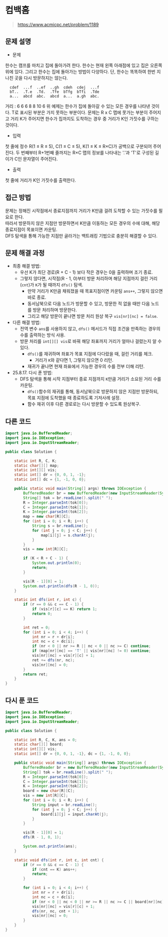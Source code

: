 # 컴백홈

> https://www.acmicpc.net/problem/1189

## 문제 설명

- 문제

한수는 캠프를 마치고 집에 돌아가려 한다. 한수는 현재 왼쪽 아래점에 있고 집은 오른쪽 위에 있다. 그리고 한수는 집에 돌아가는 방법이 다양하다. 단, 한수는 똑똑하여 한번 지나친 곳을 다시 방문하지는 않는다.

      cdef  ...f  ..ef  ..gh  cdeh  cdej  ...f 
      bT..  .T.e  .Td.  .Tfe  bTfg  bTfi  .Tde 
      a...  abcd  abc.  abcd  a...  a.gh  abc. 

거리 :  6 6 6 8 8 10 6
위 예제는 한수가 집에 돌아갈 수 있는 모든 경우를 나타낸 것이다. T로 표시된 부분은 가지 못하는 부분이다. 문제는 R x C 맵에 못가는 부분이 주어지고 거리 K가 주어지면 한수가 집까지도 도착하는 경우 중
거리가 K인 가짓수를 구하는 것이다.

- 입력

첫 줄에 정수 R(1 ≤ R ≤ 5), C(1 ≤ C ≤ 5), K(1 ≤ K ≤ R×C)가 공백으로 구분되어 주어진다. 두 번째부터 R+1번째 줄까지는 R×C 맵의 정보를 나타내는 '.'과 'T'로 구성된 길이가
C인 문자열이 주어진다.

- 출력

첫 줄에 거리가 K인 가짓수를 출력한다.

## 접근 방법

문제는 정해진 시작점에서 종료지점까지 거리가 K만큼 걸려 도착할 수 있는 가짓수를 필요로 한다.   
따라서 방문하지 않은 지점만 방문하면서 K만큼 이동하는 모든 경우의 수에 대해, 해당 종료지점이 목표이면 카운팅.  
DFS 탐색을 통해 가능한 지점만 골라가는 백트래킹 기법으로 충분히 해결할 수 있다.

## 문제 해결 과정

- 최종 해결 방법:
    - 우선 K가 최단 경로(R + C - 1) 보다 작은 경우는 0을 출력하며 조기 종료.
    - 그렇지 않다면, 시작점(R - 1, 0)부터 방문 처리하며 해당 지점까지 걸린 거리(`cnt`)가 `K`가 될 때까지 `dfs()` 탐색.
        - 만약 거리가 K만큼 채워졌을 때 목표지점이면 카운팅 `ans++`, 그렇지 않으면 바로 종료.
        - 동서남북으로 다음 노드가 방문할 수 있고, 방문한 적 없을 때만 다음 노드를 방문 처리하며 방문한다.
        - 그리고 해당 방문이 끝나면 방문 처리 원상 복구 `vis[nr][nc] = false`.
- 다른 해결 방법:
    - 전역 변수 `ans`를 사용하지 않고, `dfs()` 메서드가 직접 조건을 만족하는 경우의 수를 출력하는 방식 사용.
    - 방문 처리를 `int[][] vis`로 바꿔 해당 좌표까지 거리가 얼마나 걸렸는지 알 수 있다.
        - `dfs()`를 재귀하며 좌표가 목표 지점에 다다랐을 때, 걸린 거리를 체크.
            - 거리가 `K`와 같다면 1, 그렇지 않으면 0 리턴.
        - 재귀가 끝나면 현재 좌표에서 가능한 경우의 수를 전부 더해 리턴.
- 25.8.17. 다시 푼 방법:
    - DFS 탐색을 통해 시작 지점부터 종료 지점까지 `K`만큼 거리가 소요된 거리 수를 카운팅.
        - `dfs()`함수의 재귀를 통해, 동서남북으로 방문하지 않은 지점만 방문하되, 목표 지점에 도착했을 때 종료하도록 기저사례 설정.
        - 함수 재귀 이후 다른 경로로는 다시 방문할 수 있도록 원상복구.

## 다른 코드

```java
import java.io.BufferedReader;
import java.io.IOException;
import java.io.InputStreamReader;

public class Solution {

    static int R, C, K;
    static char[][] map;
    static int[][] vis;
    static int[] dr = {0, 0, 1, -1};
    static int[] dc = {1, -1, 0, 0};

    public static void main(String[] args) throws IOException {
        BufferedReader br = new BufferedReader(new InputStreamReader(System.in));
        String[] tok = br.readLine().split(" ");
        R = Integer.parseInt(tok[0]);
        C = Integer.parseInt(tok[1]);
        K = Integer.parseInt(tok[2]);
        map = new char[R][C];
        for (int i = 0; i < R; i++) {
            String s = br.readLine();
            for (int j = 0; j < C; j++) {
                map[i][j] = s.charAt(j);
            }
        }
        vis = new int[R][C];

        if (K < R + C - 1) {
            System.out.println(0);
            return;
        }

        vis[R - 1][0] = 1;
        System.out.println(dfs(R - 1, 0));
    }

    static int dfs(int r, int c) {
        if (r == 0 && c == C - 1) {
            if (vis[r][c] == K) return 1;
            return 0;
        }

        int ret = 0;
        for (int i = 0; i < 4; i++) {
            int nr = r + dr[i];
            int nc = c + dc[i];
            if (nr < 0 || nr >= R || nc < 0 || nc >= C) continue;
            if (map[nr][nc] == 'T' || vis[nr][nc] != 0) continue;
            vis[nr][nc] = vis[r][c] + 1;
            ret += dfs(nr, nc);
            vis[nr][nc] = 0;
        }
        return ret;
    }
}
```

## 다시 푼 코드

```java
import java.io.BufferedReader;
import java.io.IOException;
import java.io.InputStreamReader;

public class Solution {

    static int R, C, K, ans = 0;
    static char[][] board;
    static int[][] vis;
    static int[] dr = {0, 0, 1, -1}, dc = {1, -1, 0, 0};

    public static void main(String[] args) throws IOException {
        BufferedReader br = new BufferedReader(new InputStreamReader(System.in));
        String[] tok = br.readLine().split(" ");
        R = Integer.parseInt(tok[0]);
        C = Integer.parseInt(tok[1]);
        K = Integer.parseInt(tok[2]);
        board = new char[R][C];
        vis = new int[R][C];
        for (int i = 0; i < R; i++) {
            String input = br.readLine();
            for (int j = 0; j < C; j++) {
                board[i][j] = input.charAt(j);
            }
        }

        vis[R - 1][0] = 1;
        dfs(R - 1, 0, 1);

        System.out.println(ans);
    }

    static void dfs(int r, int c, int cnt) {
        if (r == 0 && c == C - 1) {
            if (cnt == K) ans++;
            return;
        }

        for (int i = 0; i < 4; i++) {
            int nr = r + dr[i];
            int nc = c + dc[i];
            if (nr < 0 || nc < 0 || nr >= R || nc >= C || board[nr][nc] != '.' || vis[nr][nc] != 0) continue;
            vis[nr][nc] = vis[r][c] + 1;
            dfs(nr, nc, cnt + 1);
            vis[nr][nc] = 0;
        }
    }
}
```
